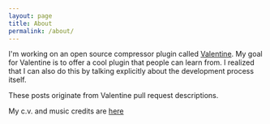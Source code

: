 ```yaml
---
layout: page
title: About
permalink: /about/
---
```


I'm working on an open source compressor plugin called [Valentine](https://github.com/Tote-Bag-Labs/valentine).
My goal for Valentine is to offer a cool plugin that people can learn from. I realized that I can also do this
by talking explicitly about the development process itself.

These posts originate from Valentine pull request descriptions.

My c.v. and music credits are [here](http://www.josediazrohena.com)
